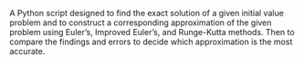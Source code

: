 A Python script designed to find the exact solution of a given initial value problem and to construct a corresponding approximation of the given problem using Euler’s, Improved Euler’s, and Runge-Kutta methods. Then to compare the findings and errors to decide which approximation is the most accurate.
